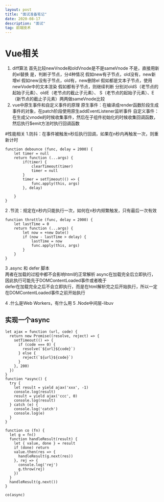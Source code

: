 ```yaml
---
layout: post
title: "面试准备笔记"
date: 2020-08-17 
description: "面试"
tag: 前端技术
---
```


# Vue相关
1. diff算法
首先比较newVnode和oldVnode是不是sameVnode
不是，直接用新的el替换
是，判断子节点，分4种情况
假如new有子节点，old没有，new新增el
假如new没有子节点，old有，new删除el
假如都是文本子节点，使用newVode中的文本渲染
假如都有子节点，则继续判断
分别对oldS（老节点的起始子元素）、oldE（老节点的截止子元素）、
S（老节点的起始子元素）、E（新节点的截止子元素）两两做sameVnode比较
2. vue中原生事件和自定义事件的原理
原生事件：在编译成render函数阶段生成事件的对象，在patch阶段使用原生addEventListener监听事件
自定义事件：在生成父vnode的时候收集事件，然后在子组件初始化的时候收集回调函数，然后执行$emit方法时执行回调函数

#性能相关
1.防抖：在事件被触发n秒后执行回调，如果在n秒内再触发一次，则重新计时
```
function debounce (func, delay = 2000) {
    let timer = null
    return function (...args) {
        if(timer) {
            clearTimeout(timer)
            timer = null
        }
        timer = setTimeout(() => {
            func.apply(this, args)
        }, delay)

    }
}
```  
2 .节流：规定在n秒内只能执行一次，如何在n秒内频繁触发，只有最后一次有效
```
function throttle (func, delay = 2000) {
    let lastTime = 0
    return function (...args) {
        let now = +new Date()
        if (now - lastTime > delay) {
            lastTime = now
            func.apply(this, args)
        }
    }
}

```
3 .async 和 defer 脚本  
两者在加载的过程中都不会影响html的正常解析
async在加载完全后立即执行，因此执行可能先于DOMContentLoaded事件或者晚于  
defer在加载完全之后不会立即执行，而是在html解析完之后开始执行，所以一定在DOMContentLoaded事件之前开始执行

4 .什么是Web Workers，有什么用
5 .Node中间层-libuv

## 实现一个async
```
let ajax = function (url, code) {
  return new Promise((resolve, reject) => {
    setTimeout(() => {
      if (code === 0) {
        resolve(`${url}${code}`)
      } else {
        reject(`${url}${code}`)
      }
    }, 200)
  })
}
function *async() {
  try {
    let result = yield ajax('xxx', -1)
    console.log(result)
    result = yield ajax('ccc', 0)
    console.log(result)
  } catch (e) {
    console.log('catch')
    console.log(e)
  }
}

function co (fn) {
  let g = fn()
  function handleResult(result) {
    let { value, done } = result
    if (done) return
    value.then(res => {
      handleResult(g.next(res))
    }, rej => {
      console.log('rej')
      g.throw(rej)
    })
  }
  handleResult(g.next())
}

co(async)
```



